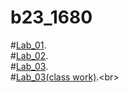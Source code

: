 # b23_1680
#[Lab_01](https://github.com/2303A51680/b23_1680/blob/main/Lab_01.ipynb).<br>
#[Lab_02](https://github.com/2303A51680/b23_1680/blob/main/LAB_02.ipynb).<br>
#[Lab_03](https://github.com/2303A51680/b23_1680/blob/main/LAB_03.ipynb).<br>
#[Lab_03(class work)](https://github.com/2303A51680/b23_1680/blob/main/LAB_03(class_work).ipynb).<br>




